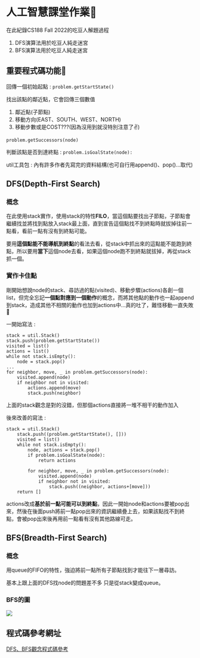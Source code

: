 # 人工智慧課堂作業:notebook:
在此紀錄CS188 Fall 2022的吃豆人解題過程
1. DFS演算法用於吃豆人純走迷宮
2. BFS演算法用於吃豆人純走迷宮
## 重要程式碼功能:wrench:
回傳一個初始起點 : 
`problem.getStartState()`

找出該點的鄰近點，它會回傳三個數值
1. 鄰近點(子節點)
2. 移動方向(EAST、SOUTH、WEST、NORTH)
3. 移動步數或是COST???(因為沒用到就沒特別注意了:v:)

``problem.getSuccessors(node)``

判斷該點是否到達終點 : 
```problem.isGoalState(node):```

util工具包 : 
內有許多作者先寫完的資料結構(也可自行用append()、pop()...取代)
## DFS(Depth-First Search)
### 概念
在此使用stack實作，使用stack的特性**FILO**，當這個點要找出子節點，子節點會繼續找並將找到點放入stack最上面，直到宣告這個點找不到終點時就拔掉往前一點看，看前一點有沒有到終點可能。

要用**這個點能不能導航到終點**的看法去看，從stack中抓出來的這點能不能跑到終點，所以要用**當下**這個node去看，如果這個node跑不到終點就拔掉，再從stack抓一個。

### 實作卡住點
剛開始想說node的stack、尋訪過的點(visited)、移動步驟(actions)各創一個list，但完全忘記**一個點對應到一個動作**的概念，而將其他點的動作也一起append到stack，造成其他不相關的動作也加到actions中...真的吐了，難怪移動一直失敗🤮

一開始寫法 :
```
stack = util.Stack()
stack.push(problem.getStartState())
visited = list()
actions = list()
while not stack.isEmpty():
    node = stack.pop()
...
for neighbor, move, _ in problem.getSuccessors(node):
    visited.append(node)
    if neighbor not in visited:
        actions.append(move)
        stack.push(neighbor)
```
上面的stack觀念是對的沒錯，但那個actions直接將一堆不相干的動作加入

後來改善的寫法 :
```
stack = util.Stack()
    stack.push((problem.getStartState(), []))
    visited = list()
    while not stack.isEmpty():
        node, actions = stack.pop()
        if problem.isGoalState(node):
            return actions
            
        for neighbor, move, _ in problem.getSuccessors(node):
            visited.append(node)
            if neighbor not in visited:
                stack.push((neighbor, actions+[move]))
    return []
```
actions改成**基於前一點可能可以到終點**，因此一開始node和actions要被pop出來，然後在後面push將前一點pop出來的資訊繼續疊上去，如果該點找不到終點，會被pop出來後再用前一點看有沒有其他路線可走。

## BFS(Breadth-First Search)
### 概念
用queue的FIFO的特性，強迫將前一點所有子節點找到才能往下一層尋訪。

基本上跟上面的DFS找node的問題差不多 只是從stack變成queue。
### BFS的圖
![](https://github.com/alianlbj23/AiProjectInClass/blob/main/bfs%E6%98%AF%E6%84%8F%E5%9C%96.png?raw=true)

## 程式碼參考網址
[DFS、BFS觀念程式碼參考](https://github.com/jeknov/aiAlgorithmsWithPacman/blob/master/01.Search_BFS.DFS.UCS.Astar/search.py)
